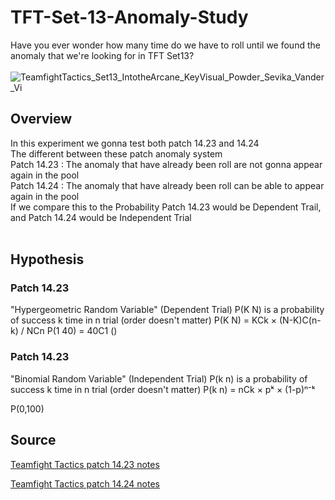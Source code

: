 # TFT-Set-13-Anomaly-Study
Have you ever wonder how many time do we have to roll until we found the anomaly that we're looking for in TFT Set13? <br><br>
![TeamfightTactics_Set13_IntotheArcane_KeyVisual_Powder_Sevika_Vander_Vi](https://github.com/user-attachments/assets/cf9b3a1e-c547-4252-b89f-c8ebfa2e9658)


## Overview
In this experiment we gonna test both patch 14.23 and 14.24 <br>
The different between these patch anomaly system <br>
Patch 14.23 : The anomaly that have already been roll are not gonna appear again in the pool <br>
Patch 14.24 : The anomaly that have already been roll can be able to appear again in the pool <br>
If we compare this to the Probability Patch 14.23 would be Dependent Trail, and Patch 14.24 would be Independent Trial <br>
<br>


## Hypothesis
### Patch 14.23
"Hypergeometric Random Variable" (Dependent Trial)
P(K N) is a probability of success k time in n trial (order doesn't matter)
P(K N) = KCk × (N-K)C(n-k) / NCn
P(1 40) = 40C1 () 

### Patch 14.23
"Binomial Random Variable" (Independent Trial)
P(k n) is a probability of success k time in n trial (order doesn't matter)
P(k n) = nCk × pᵏ × (1-p)ⁿ⁻ᵏ

P(0,100)







## Source
<a href="https://teamfighttactics.leagueoflegends.com/en-sg/news/game-updates/teamfight-tactics-patch-14-23-notes/">Teamfight Tactics patch 14.23 notes</a>
<br>

<a href="https://teamfighttactics.leagueoflegends.com/en-ph/news/game-updates/teamfight-tactics-patch-14-24-notes/">Teamfight Tactics patch 14.24 notes</a>
<br>
